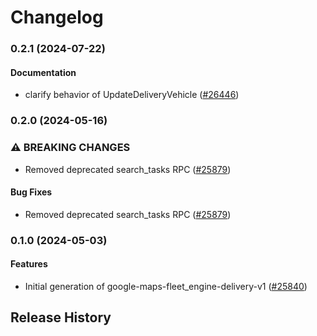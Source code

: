 # Changelog

### 0.2.1 (2024-07-22)

#### Documentation

* clarify behavior of UpdateDeliveryVehicle ([#26446](https://github.com/googleapis/google-cloud-ruby/issues/26446)) 

### 0.2.0 (2024-05-16)

### ⚠ BREAKING CHANGES

* Removed deprecated search_tasks RPC ([#25879](https://github.com/googleapis/google-cloud-ruby/issues/25879))

#### Bug Fixes

* Removed deprecated search_tasks RPC ([#25879](https://github.com/googleapis/google-cloud-ruby/issues/25879)) 

### 0.1.0 (2024-05-03)

#### Features

* Initial generation of google-maps-fleet_engine-delivery-v1 ([#25840](https://github.com/googleapis/google-cloud-ruby/issues/25840)) 

## Release History
